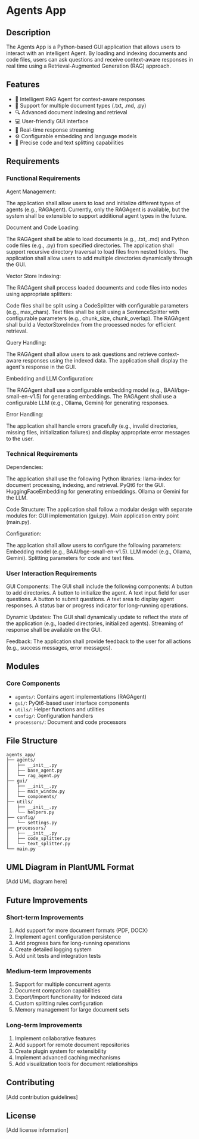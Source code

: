 # Agents App

## Description

The Agents App is a Python-based GUI application that allows users to interact with an intelligent Agent. By loading and indexing documents and code files, users can ask questions and receive context-aware responses in real time using a Retrieval-Augmented Generation (RAG) approach.

## Features

- 🤖 Intelligent RAG Agent for context-aware responses
- 📁 Support for multiple document types (.txt, .md, .py)
- 🔍 Advanced document indexing and retrieval
- 💻 User-friendly GUI interface
- 🔄 Real-time response streaming
- ⚙️ Configurable embedding and language models
- 🎯 Precise code and text splitting capabilities

## Requirements

### Functional Requirements
Agent Management:

The application shall allow users to load and initialize different types of agents (e.g., RAGAgent).
Currently, only the RAGAgent is available, but the system shall be extensible to support additional agent types in the future.

Document and Code Loading:

The RAGAgent shall be able to load documents (e.g., .txt, .md) and Python code files (e.g., .py) from specified directories.
The application shall support recursive directory traversal to load files from nested folders.
The application shall allow users to add multiple directories dynamically through the GUI.

Vector Store Indexing:

The RAGAgent shall process loaded documents and code files into nodes using appropriate splitters:

Code files shall be split using a CodeSplitter with configurable parameters (e.g., max_chars).
Text files shall be split using a SentenceSplitter with configurable parameters (e.g., chunk_size, chunk_overlap).
The RAGAgent shall build a VectorStoreIndex from the processed nodes for efficient retrieval.

Query Handling:

The RAGAgent shall allow users to ask questions and retrieve context-aware responses using the indexed data.
The application shall display the agent's response in the GUI.

Embedding and LLM Configuration:

The RAGAgent shall use a configurable embedding model (e.g., BAAI/bge-small-en-v1.5) for generating embeddings.
The RAGAgent shall use a configurable LLM (e.g., Ollama, Gemini) for generating responses.

Error Handling:

The application shall handle errors gracefully (e.g., invalid directories, missing files, initialization failures) and display appropriate error messages to the user.


### Technical Requirements
Dependencies:

The application shall use the following Python libraries:
llama-index for document processing, indexing, and retrieval.
PyQt6 for the GUI.
HuggingFaceEmbedding for generating embeddings.
Ollama or Gemini for the LLM.

Code Structure:
The application shall follow a modular design with separate modules for:
GUI implementation (gui.py).
Main application entry point (main.py).

Configuration:

The application shall allow users to configure the following parameters:
Embedding model (e.g., BAAI/bge-small-en-v1.5).
LLM model (e.g., Ollama, Gemini).
Splitting parameters for code and text files.


### User Interaction Requirements
GUI Components:
The GUI shall include the following components:
A button to add directories.
A button to initialize the agent.
A text input field for user questions.
A button to submit questions.
A text area to display agent responses.
A status bar or progress indicator for long-running operations.

Dynamic Updates:
The GUI shall dynamically update to reflect the state of the application (e.g., loaded directories, initialized agents).
Streaming of response shall be available on the GUI.

Feedback:
The application shall provide feedback to the user for all actions (e.g., success messages, error messages).

## Modules

### Core Components
- `agents/`: Contains agent implementations (RAGAgent)
- `gui/`: PyQt6-based user interface components
- `utils/`: Helper functions and utilities
- `config/`: Configuration handlers
- `processors/`: Document and code processors

## File Structure
```
agents_app/
├── agents/
│   ├── __init__.py
│   ├── base_agent.py
│   └── rag_agent.py
├── gui/
│   ├── __init__.py
│   ├── main_window.py
│   └── components/
├── utils/
│   ├── __init__.py
│   └── helpers.py
├── config/
│   └── settings.py
├── processors/
│   ├── __init__.py
│   ├── code_splitter.py
│   └── text_splitter.py
└── main.py
```

## UML Diagram in PlantUML Format
[Add UML diagram here]

## Future Improvements

### Short-term Improvements
1. Add support for more document formats (PDF, DOCX)
2. Implement agent configuration persistence
3. Add progress bars for long-running operations
4. Create detailed logging system
5. Add unit tests and integration tests

### Medium-term Improvements
1. Support for multiple concurrent agents
2. Document comparison capabilities
3. Export/Import functionality for indexed data
4. Custom splitting rules configuration
5. Memory management for large document sets

### Long-term Improvements
1. Implement collaborative features
2. Add support for remote document repositories
3. Create plugin system for extensibility
4. Implement advanced caching mechanisms
5. Add visualization tools for document relationships

## Contributing
[Add contribution guidelines]

## License
[Add license information]

